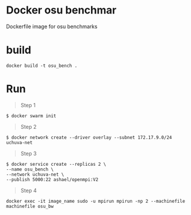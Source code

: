 # Docker osu benchmar
Dockerfile image for osu benchmarks

# build
```
docker build -t osu_bench .
```

# Run

> Step 1
```
$ docker swarm init
```
> Step 2
```
$ docker network create --driver overlay --subnet 172.17.9.0/24 uchuva-net
```
> Step 3
```
$ docker service create --replicas 2 \
--name osu_bench \
--network uchuva-net \
--publish 5000:22 ashael/openmpi:V2
```
> Step 4
```
docker exec -it image_name sudo -u mpirun mpirun -np 2 --machinefile machinefile osu_bw
```

